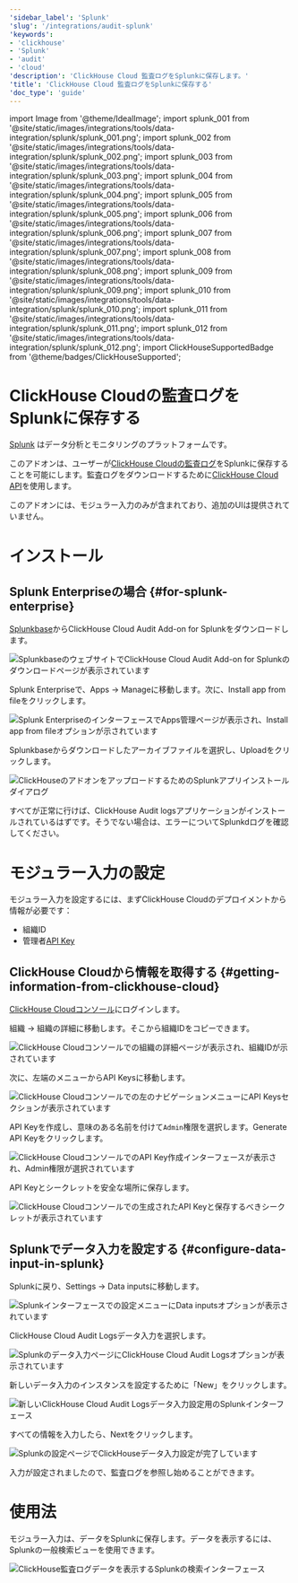 ```yaml
---
'sidebar_label': 'Splunk'
'slug': '/integrations/audit-splunk'
'keywords':
- 'clickhouse'
- 'Splunk'
- 'audit'
- 'cloud'
'description': 'ClickHouse Cloud 監査ログをSplunkに保存します。'
'title': 'ClickHouse Cloud 監査ログをSplunkに保存する'
'doc_type': 'guide'
---
```


import Image from '@theme/IdealImage';
import splunk_001 from '@site/static/images/integrations/tools/data-integration/splunk/splunk_001.png';
import splunk_002 from '@site/static/images/integrations/tools/data-integration/splunk/splunk_002.png';
import splunk_003 from '@site/static/images/integrations/tools/data-integration/splunk/splunk_003.png';
import splunk_004 from '@site/static/images/integrations/tools/data-integration/splunk/splunk_004.png';
import splunk_005 from '@site/static/images/integrations/tools/data-integration/splunk/splunk_005.png';
import splunk_006 from '@site/static/images/integrations/tools/data-integration/splunk/splunk_006.png';
import splunk_007 from '@site/static/images/integrations/tools/data-integration/splunk/splunk_007.png';
import splunk_008 from '@site/static/images/integrations/tools/data-integration/splunk/splunk_008.png';
import splunk_009 from '@site/static/images/integrations/tools/data-integration/splunk/splunk_009.png';
import splunk_010 from '@site/static/images/integrations/tools/data-integration/splunk/splunk_010.png';
import splunk_011 from '@site/static/images/integrations/tools/data-integration/splunk/splunk_011.png';
import splunk_012 from '@site/static/images/integrations/tools/data-integration/splunk/splunk_012.png';
import ClickHouseSupportedBadge from '@theme/badges/ClickHouseSupported';


# ClickHouse Cloudの監査ログをSplunkに保存する

<ClickHouseSupportedBadge/>

[Splunk](https://www.splunk.com/) はデータ分析とモニタリングのプラットフォームです。

このアドオンは、ユーザーが[ClickHouse Cloudの監査ログ](/cloud/security/audit-logging)をSplunkに保存することを可能にします。監査ログをダウンロードするために[ClickHouse Cloud API](/cloud/manage/api/api-overview)を使用します。

このアドオンには、モジュラー入力のみが含まれており、追加のUIは提供されていません。


# インストール

## Splunk Enterpriseの場合 {#for-splunk-enterprise}

[Splunkbase](https://splunkbase.splunk.com/app/7709)からClickHouse Cloud Audit Add-on for Splunkをダウンロードします。

<Image img={splunk_001} size="lg" alt="SplunkbaseのウェブサイトでClickHouse Cloud Audit Add-on for Splunkのダウンロードページが表示されています" border />

Splunk Enterpriseで、Apps -> Manageに移動します。次に、Install app from fileをクリックします。

<Image img={splunk_002} size="lg" alt="Splunk EnterpriseのインターフェースでApps管理ページが表示され、Install app from fileオプションが示されています" border />

Splunkbaseからダウンロードしたアーカイブファイルを選択し、Uploadをクリックします。

<Image img={splunk_003} size="lg" alt="ClickHouseのアドオンをアップロードするためのSplunkアプリインストールダイアログ" border />

すべてが正常に行けば、ClickHouse Audit logsアプリケーションがインストールされているはずです。そうでない場合は、エラーについてSplunkdログを確認してください。


# モジュラー入力の設定

モジュラー入力を設定するには、まずClickHouse Cloudのデプロイメントから情報が必要です：

- 組織ID
- 管理者[API Key](/cloud/manage/openapi)

## ClickHouse Cloudから情報を取得する {#getting-information-from-clickhouse-cloud}

[ClickHouse Cloudコンソール](https://console.clickhouse.cloud/)にログインします。

組織 -> 組織の詳細に移動します。そこから組織IDをコピーできます。

<Image img={splunk_004} size="lg" alt="ClickHouse Cloudコンソールでの組織の詳細ページが表示され、組織IDが示されています" border />

次に、左端のメニューからAPI Keysに移動します。

<Image img={splunk_005} size="lg" alt="ClickHouse Cloudコンソールでの左のナビゲーションメニューにAPI Keysセクションが表示されています" border />

API Keyを作成し、意味のある名前を付けて`Admin`権限を選択します。Generate API Keyをクリックします。

<Image img={splunk_006} size="lg" alt="ClickHouse CloudコンソールでのAPI Key作成インターフェースが表示され、Admin権限が選択されています" border />

API Keyとシークレットを安全な場所に保存します。

<Image img={splunk_007} size="lg" alt="ClickHouse Cloudコンソールでの生成されたAPI Keyと保存するべきシークレットが表示されています" border />

## Splunkでデータ入力を設定する {#configure-data-input-in-splunk}

Splunkに戻り、Settings -> Data inputsに移動します。

<Image img={splunk_008} size="lg" alt="Splunkインターフェースでの設定メニューにData inputsオプションが表示されています" border />

ClickHouse Cloud Audit Logsデータ入力を選択します。

<Image img={splunk_009} size="lg" alt="Splunkのデータ入力ページにClickHouse Cloud Audit Logsオプションが表示されています" border />

新しいデータ入力のインスタンスを設定するために「New」をクリックします。

<Image img={splunk_010} size="lg" alt="新しいClickHouse Cloud Audit Logsデータ入力設定用のSplunkインターフェース" border />

すべての情報を入力したら、Nextをクリックします。

<Image img={splunk_011} size="lg" alt="Splunkの設定ページでClickHouseデータ入力設定が完了しています" border />

入力が設定されましたので、監査ログを参照し始めることができます。


# 使用法

モジュラー入力は、データをSplunkに保存します。データを表示するには、Splunkの一般検索ビューを使用できます。

<Image img={splunk_012} size="lg" alt="ClickHouse監査ログデータを表示するSplunkの検索インターフェース" border />
